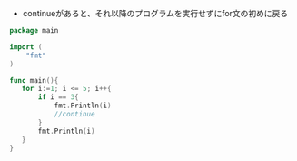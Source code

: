 - continueがあると、それ以降のプログラムを実行せずにfor文の初めに戻る
```go
package main

import (
	"fmt"
)

func main(){
   for i:=1; i <= 5; i++{
	   if i == 3{
		   fmt.Println(i)
		   //continue
	   } 
	   fmt.Println(i)
   }
}
```

